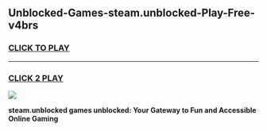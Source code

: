 
## Unblocked-Games-steam.unblocked-Play-Free-v4brs
<h3>
<a href="https://premium76.site?title=steam.unblocked&ref=20M">CLICK TO PLAY</a></h3>
<hr>

<h3>
<a href="https://premium76.site?title=steam.unblocked&ref=20M">CLICK 2 PLAY</a>
  
</h3>

<a href="https://premium76.site?title=steam.unblocked&ref=19M"><img src="https://clearcache.store/games.png"></a>


**steam.unblocked games unblocked: Your Gateway to Fun and Accessible Online Gaming**
